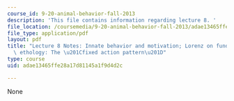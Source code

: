 ```yaml
---
course_id: 9-20-animal-behavior-fall-2013
description: 'This file contains information regarding lecture 8. '
file_location: /coursemedia/9-20-animal-behavior-fall-2013/adae13465ffe28a17d81145a1f9d4d2c_MIT9_20F13_Lec8.pdf
file_type: application/pdf
layout: pdf
title: "Lecture 8 Notes: Innate behavior and motivation; Lorenz on fundamentals of\
  \ ethology: The \u201Cfixed action pattern\u201D"
type: course
uid: adae13465ffe28a17d81145a1f9d4d2c

---
```

None
